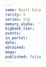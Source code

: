 ```yaml
---
name: Wyatt Earp
rarity: 5
series: tng
memory_alpha: ''
bigbook_tier:
events:
in_portal:
date:
obtained:
mega:
published: false
---
```

